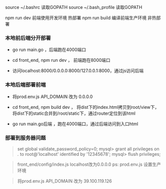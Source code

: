 source ~/.bashrc 读取GOPATH
source ~/.bash_profile 读取GOPATH

npm run dev 前端使用开发环境 热部署 
npm run build 编译前端生产环境 非热部署

### 本地前后端分开部署
* go run main.go ，后端跑在4000端口

* cd front_end, npm run dev ， 前端跑在8000端口

* 访问localhost:8000/0.0.0.0:8000/127.0.0.1:8000，通过js访问后端


### 本地后端部署前端
* 将prod.env.js API_DOMAIN 改为 0.0.0.0

* cd front_end, npm build dev ， 将dist下的index.html拷贝到root/view下，将dist下的static合并到/root/static下，通过router定位到该html

* go run main.go后端 ，跑在4000端口，通过后端访问到入口html  

### 部署到服务器问题
>set global validate_password_policy=0; 
mysql> grant all privileges on *.* to root@'localhost' identified by '12345678';
mysql> flush privileges;

> front_end/config/index.js localhost改为0.0.0.0
ps: prod.env.js 设置生产环境

> 将prod.env.js API_DOMAIN 改为 39.100.119.126 

